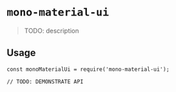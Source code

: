 # `mono-material-ui`

> TODO: description

## Usage

```
const monoMaterialUi = require('mono-material-ui');

// TODO: DEMONSTRATE API
```
